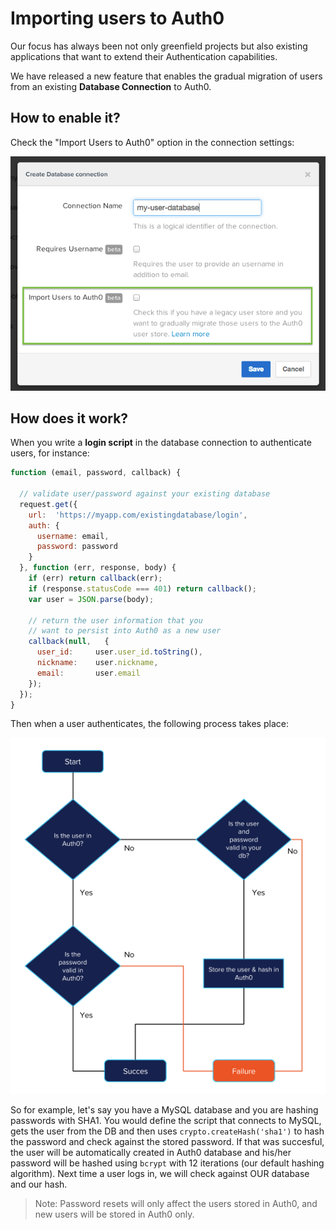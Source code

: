 # Importing users to Auth0

Our focus has always been not only greenfield projects but also existing applications that want to extend their Authentication capabilities.

We have released a new feature that enables the gradual migration of users from an existing **Database Connection** to Auth0.

## How to enable it?

Check the "Import Users to Auth0" option in the connection settings:

![](/media/articles/migrating/migrating-1.png)

## How does it work?

When you write a **login script** in the database connection to authenticate users, for instance:

```javascript
function (email, password, callback) {

  // validate user/password against your existing database
  request.get({
    url:  'https://myapp.com/existingdatabase/login',
    auth: {
      username: email,
      password: password
    }
  }, function (err, response, body) {
    if (err) return callback(err);
    if (response.statusCode === 401) return callback();
    var user = JSON.parse(body);

    // return the user information that you
    // want to persist into Auth0 as a new user
    callback(null,   {
      user_id:     user.user_id.toString(),
      nickname:    user.nickname,
      email:       user.email
    });
  });
}
```

Then when a user authenticates, the following process takes place:

![](/media/articles/migrating/migrating-2.png)

So for example, let's say you have a MySQL database and you are hashing passwords with SHA1. You would define the script that connects to MySQL, gets the user from the DB and then uses `crypto.createHash('sha1')` to hash the password and check against the stored password. If that was succesful, the user will be automatically created in Auth0 database and his/her password will be hashed using `bcrypt` with 12 iterations (our default hashing algorithm). Next time a user logs in, we will check against OUR database and our hash.

> Note: Password resets will only affect the users stored in Auth0, and new users will be stored in Auth0 only.
